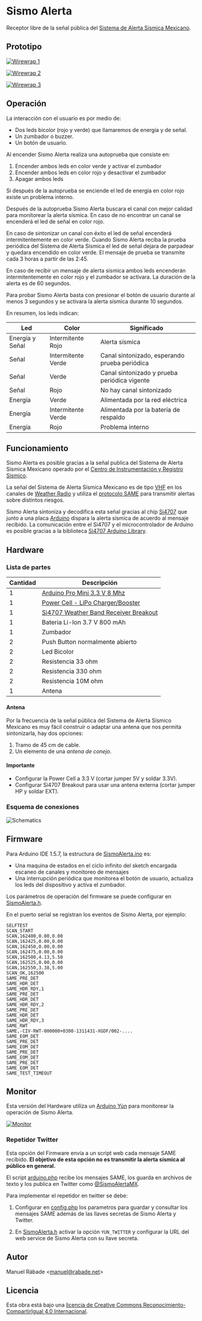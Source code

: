 Sismo Alerta
============

Receptor libre de la señal pública del [Sistema de Alerta Sísmica
Mexicano](http://www.cires.org.mx/sasmex_es.php).

Prototipo
---------

[![Wirewrap 1](pics/sismo_alerta_wirewrap_1.jpg "Wirewrap 1")](https://flic.kr/p/qupofe)

[![Wirewrap 2](pics/sismo_alerta_wirewrap_2.jpg "Wirewrap 2")](https://flic.kr/p/pPRnoG)

[![Wirewrap 3](pics/sismo_alerta_wirewrap_3.jpg "Wirewrap 3")](https://flic.kr/p/qwKxXX)

Operación
---------

La interacción con el usuario es por medio de:

- Dos leds bicolor (rojo y verde) que llamaremos de energía y de señal.
- Un zumbador o buzzer.
- Un botón de usuario.

Al encender Sismo Alerta realiza una autoprueba que consiste en:

1. Encender ambos leds en color verde y activar el zumbador
2. Encender ambos leds en color rojo y desactivar el zumbador
3. Apagar ambos leds

Si después de la autoprueba se enciende el led de energía en color rojo
existe un problema interno.

Después de la autoprueba Sismo Alerta buscara el canal con mejor calidad
para monitorear la alerta sísmica. En caso de no encontrar un canal se
encenderá el led de señal en color rojo.

En caso de sintonizar un canal con éxito el led de señal encenderá
intermitentemente en color verde. Cuando Sismo Alerta reciba la prueba
periódica del Sistema de Alerta Sísmica el led de señal dejara de
parpadear y quedara encendido en color verde. El mensaje de prueba se
transmite cada 3 horas a partir de las 2:45.

En caso de recibir un mensaje de alerta sísmica ambos leds encenderán
intermitentemente en color rojo y el zumbador se activara. La duración
de la alerta es de 60 segundos.

Para probar Sismo Alerta basta con presionar el botón de usuario durante
al menos 3 segundos y se activara la alerta sísmica durante 10 segundos.

En resumen, los leds indican:

Led|Color|Significado
---|-----|-----------
Energía y Señal|Intermitente Rojo|Alerta sísmica
Señal|Intermitente Verde|Canal sintonizado, esperando prueba periódica
Señal|Verde|Canal sintonizado y prueba periódica vigente
Señal|Rojo|No hay canal sintonizado
Energía|Verde|Alimentada por la red eléctrica
Energía|Intermitente Verde|Alimentada por la batería de respaldo
Energía|Rojo|Problema interno

Funcionamiento
--------------

Sismo Alerta es posible gracias a la señal publica del Sistema de Alerta
Sísmica Mexicano operado por el [Centro de Instrumentación y Registro
Sísmico](http://www.cires.org.mx/).

La señal del Sistema de Alerta Sísmica Mexicano es de tipo
[VHF](http://en.wikipedia.org/wiki/Very_high_frequency) en los canales
de [Weather Radio](http://en.wikipedia.org/wiki/Weather_radio) y utiliza
el [protocolo
SAME](http://en.wikipedia.org/wiki/Specific_Area_Message_Encoding) para
transmitir alertas sobre distintos riesgos.

Sismo Alerta sintoniza y decodifica esta señal gracias al chip
[Si4707](http://www.silabs.com/products/audio/fm-am-receiver/pages/si4707.aspx)
que junto a una placa [Arduino](http://arduino.cc) dispara la alerta
sísmica de acuerdo al mensaje recibido. La comunicación entre el Si4707
y el microcontrolador de Arduino es posible gracias a la biblioteca
[Si4707 Arduino
Library](https://github.com/manuel-rabade/Si4707_Arduino_Library).

Hardware
--------

### Lista de partes

Cantidad | Descripción
-------- | -----------
1 | [Arduino Pro Mini 3.3 V 8 Mhz](http://arduino.cc/en/Main/ArduinoBoardProMini)
1 | [Power Cell - LiPo Charger/Booster](https://www.sparkfun.com/products/11231)
1 | [Si4707 Weather Band Receiver Breakout](https://www.sparkfun.com/products/11129)
1 | Bateria Li-Ion 3.7 V 800 mAh
1 | Zumbador
2 | Push Button normalmente abierto
2 | Led Bicolor
2 | Resistencia 33 ohm
2 | Resistencia 330 ohm
2 | Resistencia 10M ohm
1 | Antena

#### Antena

Por la frecuencia de la señal pública del Sistema de Alerta Sísmico
Mexicano es muy fácil construir o adaptar una antena que nos permita
sintonizarla, hay dos opciones:

1. Tramo de 45 cm de cable.
2. Un elemento de una _antena de conejo_.

#### Importante

- Configurar la Power Cell a 3.3 V (cortar jumper 5V y soldar 3.3V).
- Configurar Si4707 Breakout para usar una antena externa (cortar jumper
  HP y soldar EXT).

### Esquema de conexiones

![Schematics](hardware/sismo_alerta.png "Schematics")

Firmware
--------

Para Arduino IDE 1.5.7, la estructura de
[SismoAlerta.ino](firmware/SismoAlerta/SismoAlerta.ino) es:

- Una maquina de estados en el ciclo infinito del sketch encargada
  escaneo de canales y monitoreo de mensajes
- Una interrupción periódica que monitorea el botón de usuario,
  actualiza los leds del dispositivo y activa el zumbador.

Los parámetros de operación del firmware se puede configurar en
[SismoAlerta.h](firmware/SismoAlerta/SismoAlerta.h).

En el puerto serial se registran los eventos de Sismo Alerta, por
ejemplo:

```
SELFTEST
SCAN_START
SCAN,162400,0.00,0.00
SCAN,162425,0.00,0.00
SCAN,162450,0.00,0.00
SCAN,162475,0.00,0.00
SCAN,162500,4.13,5.50
SCAN,162525,0.00,0.00
SCAN,162550,3.38,5.00
SCAN_OK,162500
SAME_PRE_DET
SAME_HDR_DET
SAME_HDR_RDY,1
SAME_PRE_DET
SAME_HDR_DET
SAME_HDR_RDY,2
SAME_PRE_DET
SAME_HDR_DET
SAME_HDR_RDY,3
SAME_RWT
SAME,-CIV-RWT-000000+0300-1311431-XGDF/002-....
SAME_EOM_DET
SAME_PRE_DET
SAME_EOM_DET
SAME_PRE_DET
SAME_EOM_DET
SAME_PRE_DET
SAME_EOM_DET
SAME_TEST_TIMEOUT
```

Monitor
-------

Esta versión del Hardware utiliza un [Arduino
Yún](http://arduino.cc/en/Main/ArduinoBoardYun) para monitorear la
operación de Sismo Alerta.

[![Monitor](pics/sismo_alerta_monitor.jpg "Monitor")](https://flic.kr/p/qJyAiN)

### Repetidor Twitter

Esta opción del Firmware envía a un script web cada mensaje SAME
recibido. **El objetivo de esta opción no es transmitir la alerta
sísmica al público en general.**

El script [arduino.php](software/twitter/arduino.php) recibe los
mensajes SAME, los guarda en archivos de texto y los publica en Twitter
como [@SismoAlertaMX](https://twitter.com/sismoalertamx).

Para implementar el repetidor en twitter se debe:

1. Configurar en [config.php](software/twitter/config.php.sample) los
parametros para guardar y consultar los mensajes SAME además de las
llaves secretas de Sismo Alerta y Twitter.

2. En [SismoAlerta.h](firmware/SismoAlerta/SismoAlerta.h) activar la
opción `YUN_TWITTER` y configurar la URL del web service de Sismo Alerta
con su llave secreta.

Autor
-----

Manuel Rábade <[manuel@rabade.net](mailto:manuel@rabade.net)>

Licencia
--------

Esta obra está bajo una [licencia de Creative Commons
Reconocimiento-CompartirIgual 4.0
Internacional](http://creativecommons.org/licenses/by-sa/4.0/).
